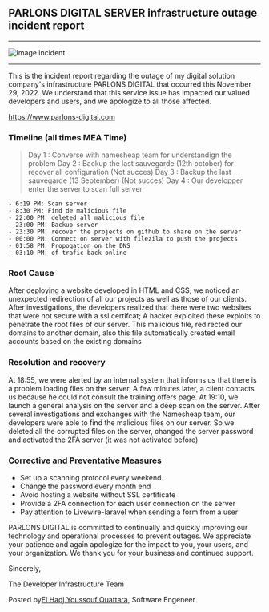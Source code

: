 ## PARLONS DIGITAL SERVER infrastructure outage incident report

***
![Image incident](https://image.shutterstock.com/image-photo/server-not-found-error-danger-260nw-392341918.jpg)
***

This is the incident report regarding the outage of my digital solution company's infrastructure PARLONS DIGITAL that occurred this November 29, 2022. We understand that this service issue has impacted our valued developers and users, and we apologize to all those affected.

https://www.parlons-digital.com


### Timeline (all times MEA Time)
	
> Day 1 : Converse with namesheap team for understandign the problem
> Day 2 : Backup the last sauvegarde (12th october) for recover all configuration (Not succes)
> Day 3 : Backup the last sauvegarde (13 September) (Not succes)
> Day 4 : Our developper enter the server to scan full server

    - 6:19 PM: Scan server 
    - 8:30 PM: Find de malicious file
    - 22:00 PM: deleted all malicious file
    - 23:00 PM: Backup server  
    - 23:30 PM: recover the projects on github to share on the server
    - 00:00 PM: Connect on server with filezila to push the projects 
    - 01:58 PM: Propogation on the DNS
    - 03:10 PM: of trafic back online

### Root Cause

After deploying a website developed in HTML and CSS, we noticed an unexpected redirection of all our projects as well as those of our clients.
After investigations, the developers realized that there were two websites that were not secure with a ssl certifcat;
A hacker exploited these exploits to penetrate the root files of our server.
This malicious file, redirected our domains to another domain, also this file automatically created email accounts based on the existing domains

### Resolution and recovery

At 18:55, we were alerted by an internal system that informs us that there is a problem loading files on the server.
A few minutes later, a client contacts us because he could not consult the training offers page.
At 19:10, we launch a general analysis on the server and a deep scan on the server.
After several investigations and exchanges with the Namesheap team, our developers were able to find the malicious files on our server.
So we deleted all the corrupted files on the server, changed the server password and activated the 2FA server (it was not activated before)
    

### Corrective and Preventative Measures

- Set up a scanning protocol every weekend.
- Change the password every month end
- Avoid hosting a website without SSL certificate
- Provide a 2FA connection for each user connection on the server
- Pay attention to Livewire-laravel when sending a form from a user

PARLONS DIGITAL is committed to continually and quickly improving our technology and operational processes to prevent outages. We appreciate your patience and again apologize for the impact to you, your users, and your organization. We thank you for your business and continued support.

Sincerely,

The Developer Infrastructure Team


Posted by[El Hadj Youssouf Ouattara](https://linkedin.com/in/ouattaraelhadjy), Software Engeneer